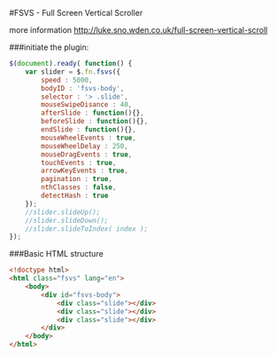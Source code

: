 #FSVS - Full Screen Vertical Scroller

more information http://luke.sno.wden.co.uk/full-screen-vertical-scroll

###initiate the plugin:

```javascript
$(document).ready( function() {
	var slider = $.fn.fsvs({
		speed : 5000,
		bodyID : 'fsvs-body',
		selector : '> .slide',
		mouseSwipeDisance : 40,
		afterSlide : function(){},
		beforeSlide : function(){},
		endSlide : function(){},
		mouseWheelEvents : true,
		mouseWheelDelay : 250,
		mouseDragEvents : true,
		touchEvents : true,
		arrowKeyEvents : true,
		pagination : true,
		nthClasses : false,
		detectHash : true
	});
	//slider.slideUp();
	//slider.slideDown();
	//slider.slideToIndex( index );
});
```

###Basic HTML structure



```html
<!doctype html>
<html class="fsvs" lang="en">
	<body>
		<div id="fsvs-body">
			<div class="slide"></div>
			<div class="slide"></div>
			<div class="slide"></div>
		</div>
	</body>
</html>
```